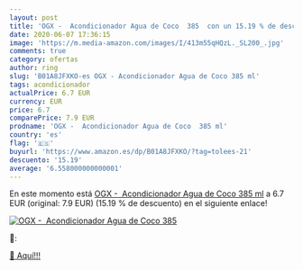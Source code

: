 ```yaml
---
layout: post
title: 'OGX -  Acondicionador Agua de Coco  385  con un 15.19 % de descuento'
date: 2020-06-07 17:36:15
image: 'https://m.media-amazon.com/images/I/413m55qHQzL._SL200_.jpg'
comments: true
category: ofertas
author: ring
slug: 'B01A8JFXKO-es OGX - Acondicionador Agua de Coco 385 ml'
tags: acondicionador
actualPrice: 6.7 EUR
currency: EUR
price: 6.7
comparePrice: 7.9 EUR
prodname: 'OGX -  Acondicionador Agua de Coco  385 ml'
country: 'es'
flag: '🇪🇸'
buyurl: 'https://www.amazon.es/dp/B01A8JFXKO/?tag=tolees-21'
descuento: '15.19'
average: '6.558000000000001'
---
```


En este momento está [OGX -  Acondicionador Agua de Coco  385 ml](https://www.amazon.es/dp/B01A8JFXKO/?tag=tolees-21) a 6.7 EUR (original: 7.9 EUR) (15.19 %  de descuento) en el siguiente enlace!

[![OGX -  Acondicionador Agua de Coco  385 ](https://m.media-amazon.com/images/I/413m55qHQzL._SL200_.jpg)](https://www.amazon.es/dp/B01A8JFXKO/?tag=tolees-21)

🔎:


[🛒 Aquí!!!](https://www.amazon.es/dp/B01A8JFXKO/?tag=tolees-21)
